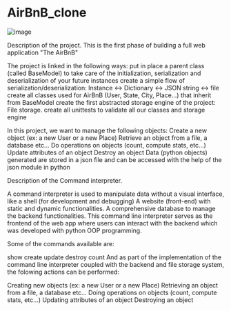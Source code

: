 # AirBnB_clone

![image](https://github.com/Mwobobia/AirBnB_clone/assets/111277935/115aa338-fc2b-4bf9-8732-c08f19e2ee26)

Description of the project.
This is the first phase of building a full web application "The AirBnB"

The project is linked in the following ways: put in place a parent class (called BaseModel) to take care of the initialization, serialization and deserialization of your future instances create a simple flow of serialization/deserialization: Instance <-> Dictionary <-> JSON string <-> file create all classes used for AirBnB (User, State, City, Place…) that inherit from BaseModel create the first abstracted storage engine of the project: File storage. create all unittests to validate all our classes and storage engine

In this project, we want to manage the following objects: Create a new object (ex: a new User or a new Place) Retrieve an object from a file, a database etc… Do operations on objects (count, compute stats, etc…) Update attributes of an object Destroy an object
Data (python objects) generated are stored in a json file and can be accessed with the help of the json module in python

Description of the Command interpreter.

A command interpreter is used to manipulate data without a visual interface, like a shell (for development and debugging) A website (front-end) with static and dynamic functionalities. A comprehensive database to manage the backend functionalities.
This command line interpreter serves as the frontend of the web app where users can interact with the backend which was developed with python OOP programming.

Some of the commands available are:

show
create
update
destroy
count
And as part of the implementation of the command line interpreter coupled with the backend and file storage system, the folowing actions can be performed:

Creating new objects (ex: a new User or a new Place)
Retrieving an object from a file, a database etc…
Doing operations on objects (count, compute stats, etc…)
Updating attributes of an object
Destroying an object
